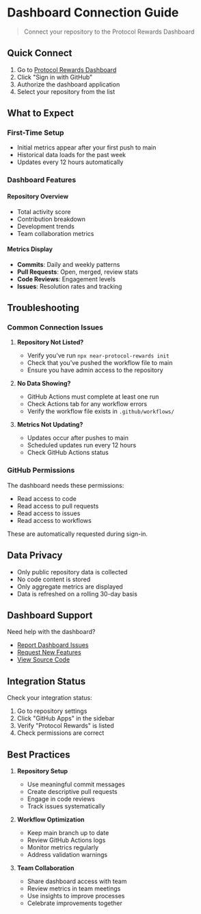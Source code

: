 # Dashboard Connection Guide

> Connect your repository to the Protocol Rewards Dashboard

## Quick Connect

1. Go to [Protocol Rewards Dashboard](https://near-protocol-rewards.netlify.app/)
2. Click "Sign in with GitHub"
3. Authorize the dashboard application
4. Select your repository from the list

## What to Expect

### First-Time Setup

- Initial metrics appear after your first push to main
- Historical data loads for the past week
- Updates every 12 hours automatically

### Dashboard Features

#### Repository Overview

- Total activity score
- Contribution breakdown
- Development trends
- Team collaboration metrics

#### Metrics Display

- **Commits**: Daily and weekly patterns
- **Pull Requests**: Open, merged, review stats
- **Code Reviews**: Engagement levels
- **Issues**: Resolution rates and tracking

## Troubleshooting

### Common Connection Issues

1. **Repository Not Listed?**
   - Verify you've run `npx near-protocol-rewards init`
   - Check that you've pushed the workflow file to main
   - Ensure you have admin access to the repository

2. **No Data Showing?**
   - GitHub Actions must complete at least one run
   - Check Actions tab for any workflow errors
   - Verify the workflow file exists in `.github/workflows/`

3. **Metrics Not Updating?**
   - Updates occur after pushes to main
   - Scheduled updates run every 12 hours
   - Check GitHub Actions status

### GitHub Permissions

The dashboard needs these permissions:

- Read access to code
- Read access to pull requests
- Read access to issues
- Read access to workflows

These are automatically requested during sign-in.

## Data Privacy

- Only public repository data is collected
- No code content is stored
- Only aggregate metrics are displayed
- Data is refreshed on a rolling 30-day basis

## Dashboard Support

Need help with the dashboard?

- [Report Dashboard Issues](https://github.com/jbarnes850/protocol-rewards-dashboard/issues)
- [Request New Features](https://github.com/jbarnes850/protocol-rewards-dashboard/issues/new)
- [View Source Code](https://github.com/jbarnes850/protocol-rewards-dashboard)

## Integration Status

Check your integration status:

1. Go to repository settings
2. Click "GitHub Apps" in the sidebar
3. Verify "Protocol Rewards" is listed
4. Check permissions are correct

## Best Practices

1. **Repository Setup**
   - Use meaningful commit messages
   - Create descriptive pull requests
   - Engage in code reviews
   - Track issues systematically

2. **Workflow Optimization**
   - Keep main branch up to date
   - Review GitHub Actions logs
   - Monitor metrics regularly
   - Address validation warnings

3. **Team Collaboration**
   - Share dashboard access with team
   - Review metrics in team meetings
   - Use insights to improve processes
   - Celebrate improvements together
